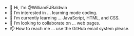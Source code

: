 - 👋 Hi, I’m @WilliamEJBaldwin
- 👀 I’m interested in ... learning mode coding.
- 🌱 I’m currently learning ... JavaScript, HTML, and CSS.
- 💞️ I’m looking to collaborate on ... web pages.
- 📫 How to reach me ... use the GitHub email system please.

<!---
WilliamEJBaldwin/WilliamEJBaldwin is a ✨ special ✨ repository because its `README.md` (this file) appears on your GitHub profile.
You can click the Preview link to take a look at your changes.
--->
